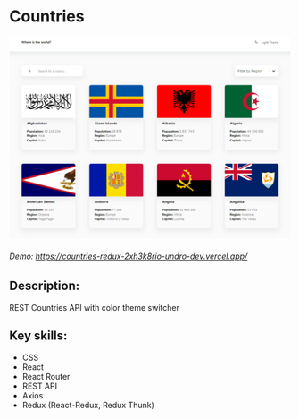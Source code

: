 # Countries 

![Alt-текст](https://raw.githubusercontent.com/undro-dev/countries-redux/master/screen-app.png?v=3&s=460 "Орк")

###### Demo: https://countries-redux-2xh3k8rio-undro-dev.vercel.app/
## Description:
REST Countries API with color theme switcher

## Key skills:
- CSS
- React
- React Router
- REST API
- Axios
- Redux (React-Redux, Redux Thunk)


